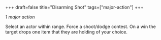 +++
draft=false
title="Disarming Shot"
tags=["major-action"]
+++

*1 major action*

Select an actor within range. Force a shoot/dodge contest. On a win the target drops one item that they are holding of your choice.
